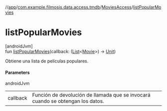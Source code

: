 //[app](../../../index.md)/[com.example.filmosis.data.access.tmdb](../index.md)/[MoviesAccess](index.md)/[listPopularMovies](list-popular-movies.md)

# listPopularMovies

[androidJvm]\
fun [listPopularMovies](list-popular-movies.md)(callback: ([List](https://kotlinlang.org/api/latest/jvm/stdlib/kotlin.collections/-list/index.html)&lt;[Movie](../../com.example.filmosis.data.model.tmdb/-movie/index.md)&gt;) -&gt; [Unit](https://kotlinlang.org/api/latest/jvm/stdlib/kotlin/-unit/index.html))

Obtiene una lista de películas populares.

#### Parameters

androidJvm

| | |
|---|---|
| callback | Función de devolución de llamada que se invocará cuando se obtengan los datos. |
